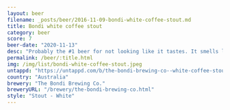 ```yaml
---
layout: beer
filename: _posts/beer/2016-11-09-bondi-white-coffee-stout.md
title: Bondi white coffee stout
category: beer
score: 7
beer-date: "2020-11-13"
desc: "Probably the #1 beer for not looking like it tastes. It smells like coffee beans and tastes like a black coffee with a hint of beer. This would be better for someone who knows what coffee should taste like"
permalink: /beer/:title.html
img: /img/list/bondi-white-coffee-stout.jpeg
untappd: "https://untappd.com/b/the-bondi-brewing-co--white-coffee-stout/3909280"
country: "Australia"
brewery: "The Bondi Brewing Co."
breweryURL: "/brewery/the-bondi-brewing-co.html"
style: "Stout - White"
---
```

